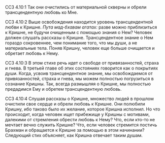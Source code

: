 ССЗ 4.10:1	Так они очистились от материальной скверны и обрели трансцендентную любовь ко Мне.

ССЗ 4.10:2	Выше освобождения находится уровень трансцендентной любви к Кришне. _Пута мад-бхавам агатах:_ разве можно приблизиться к Кришне, не будучи очищенным с помощью знания о Нем? Человек должен слушать рассказы о Кришне. Трансцендентное знание о Нем гораздо сокровеннее, чем понимание того, что мы души, а не материальные тела. Поняв Кришну, человек еще больше очищается и обретает любовь к Нему.

ССЗ 4.10:3	В этом стихе речь идет о свободе от привязанностей, страха и гнева. В третьей главе об этих состояниях говорится как о покрытиях души. Когда, усвоив трансцендентное знание, мы освобождаемся от привязанностей, страха и гнева, мы можем полностью погрузиться в сознание Кришны. Так, всегда размышляя о Кришне, мы полностью предадимся Ему и обретем трансцендентную любовь.

ССЗ 4.10:4	Слушая рассказы о Кришне, множество людей в прошлом очистили свое сердце и обрели любовь к Кришне. Они полюбили Кришну, ибо таково было их желание, которое Кришна исполнил. Но что происходит, когда человек ищет прибежище у Кришны с мотивами, далекими от стремления обрести любовь к Нему? Что, если кто-то не мечтает вечно служить Кришне? Что, если человек стремится постичь Брахман и обращается к Кришне за помощью в этом начинании? Следующий стих объясняет, как Кришна отвечает таким душам.